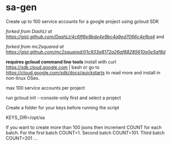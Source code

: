 # sa-gen

Create up to 100 service accounts for a google project using gcloud SDK

_forked from DashLt at https://gist.github.com/DashLt/4c6ff6e9bde4e9bc4a9ed7066c4efba4_ and

_forked from mc2squared at https://gist.github.com/mc2squared/01c933a8172a26af88285610a0e5af8d_


**requires gcloud command line tools**
install with curl https://sdk.cloud.google.com | bash
or go to https://cloud.google.com/sdk/docs/quickstarts to read more and install in non-linux OSes.

max 100 service accounts per project

run gcloud init --console-only first and select a project

Create a folder for your keys before running the script

KEYS_DIR=/opt/sa

If you want to create more than 100 jsons then increment COUNT for each batch.
For the first batch COUNT=1. Second batch COUNT=101. Third batch COUNT=201 ...
